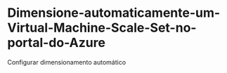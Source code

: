 # Dimensione-automaticamente-um-Virtual-Machine-Scale-Set-no-portal-do-Azure
Configurar dimensionamento automático
